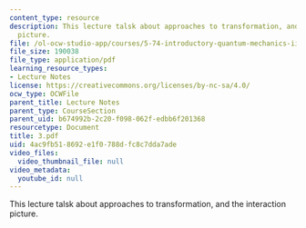 ```yaml
---
content_type: resource
description: This lecture talsk about approaches to transformation, and the interaction
  picture.
file: /ol-ocw-studio-app/courses/5-74-introductory-quantum-mechanics-ii-spring-2004/4ac9fb518692e1f0788dfc8c7dda7ade_3.pdf
file_size: 190038
file_type: application/pdf
learning_resource_types:
- Lecture Notes
license: https://creativecommons.org/licenses/by-nc-sa/4.0/
ocw_type: OCWFile
parent_title: Lecture Notes
parent_type: CourseSection
parent_uid: b674992b-2c20-f098-062f-edbb6f201368
resourcetype: Document
title: 3.pdf
uid: 4ac9fb51-8692-e1f0-788d-fc8c7dda7ade
video_files:
  video_thumbnail_file: null
video_metadata:
  youtube_id: null
---
```

This lecture talsk about approaches to transformation, and the interaction picture.